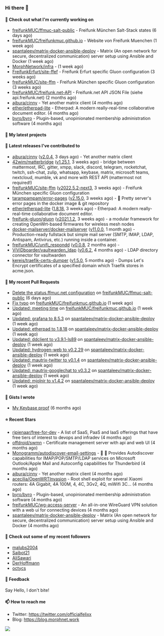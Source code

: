 ### Hi there 👋

#### 👷 Check out what I'm currently working on

- [freifunkMUC/ffmuc-salt-public](https://github.com/freifunkMUC/ffmuc-salt-public) - Freifunk München Salt-Stack states (6 days ago)
- [freifunkMUC/freifunkmuc.github.io](https://github.com/freifunkMUC/freifunkmuc.github.io) - Website von Freifunk Muenchen (1 week ago)
- [spantaleev/matrix-docker-ansible-deploy](https://github.com/spantaleev/matrix-docker-ansible-deploy) - Matrix (An open network for secure, decentralized communication) server setup using Ansible and Docker (1 week ago)
- [MorphNetwork/infra](https://github.com/MorphNetwork/infra) -  (1 week ago)
- [FreifunkErfurt/site-ffef](https://github.com/FreifunkErfurt/site-ffef) - Freifunk Erfurt specific Gluon configuration  (3 weeks ago)
- [freifunkMUC/site-ffm](https://github.com/freifunkMUC/site-ffm) - Freifunk München specific Gluon configuration (3 weeks ago)
- [freifunkMUC/freifunk.net-API](https://github.com/freifunkMUC/freifunk.net-API) - Freifunk.net API JSON File (siehe api.freifunk.net) (2 months ago)
- [ajbura/cinny](https://github.com/ajbura/cinny) - Yet another matrix client (4 months ago)
- [ether/etherpad-lite](https://github.com/ether/etherpad-lite) - Etherpad: A modern really-real-time collaborative document editor. (4 months ago)
- [byro/byro](https://github.com/byro/byro) - Plugin-based, unopinionated membership administration software (4 months ago)

#### 🌱 My latest projects


#### 🔭 Latest releases I've contributed to

- [ajbura/cinny](https://github.com/ajbura/cinny) ([v2.0.4](https://github.com/ajbura/cinny/releases/tag/v2.0.4), 3 days ago) - Yet another matrix client
- [42wim/matterbridge](https://github.com/42wim/matterbridge) ([v1.25.1](https://github.com/42wim/matterbridge/releases/tag/v1.25.1), 3 weeks ago) - bridge between mattermost, IRC, gitter, xmpp, slack, discord, telegram, rocketchat, twitch, ssh-chat, zulip, whatsapp, keybase, matrix, microsoft teams, nextcloud, mumble, vk and more with REST API (mattermost not required!)
- [freifunkMUC/site-ffm](https://github.com/freifunkMUC/site-ffm) ([v2022.5.2-next3](https://github.com/freifunkMUC/site-ffm/releases/tag/v2022.5.2-next3), 3 weeks ago) - Freifunk München specific Gluon configuration
- [tarampampam/error-pages](https://github.com/tarampampam/error-pages) ([v2.15.0](https://github.com/tarampampam/error-pages/releases/tag/v2.15.0), 3 weeks ago) - 🚧 Pretty server&#39;s error pages in the docker image &amp; git repository
- [ether/etherpad-lite](https://github.com/ether/etherpad-lite) ([1.8.18](https://github.com/ether/etherpad-lite/releases/tag/1.8.18), 3 weeks ago) - Etherpad: A modern really-real-time collaborative document editor.
- [freifunk-gluon/gluon](https://github.com/freifunk-gluon/gluon) ([v2021.1.2](https://github.com/freifunk-gluon/gluon/releases/tag/v2021.1.2), 3 weeks ago) - a modular framework for creating OpenWrt-based firmwares for wireless mesh nodes
- [docker-mailserver/docker-mailserver](https://github.com/docker-mailserver/docker-mailserver) ([v11.0.0](https://github.com/docker-mailserver/docker-mailserver/releases/tag/v11.0.0), 1 month ago) - Production-ready fullstack but simple mail server (SMTP, IMAP, LDAP, Antispam, Antivirus, etc.) running inside a container.
- [freifunkMUC/unifi_respondd](https://github.com/freifunkMUC/unifi_respondd) ([v0.0.8](https://github.com/freifunkMUC/unifi_respondd/releases/tag/v0.0.8), 2 months ago) - 
- [ViViDboarder/vaultwarden_ldap](https://github.com/ViViDboarder/vaultwarden_ldap) ([v0.6.2](https://github.com/ViViDboarder/vaultwarden_ldap/releases/tag/v0.6.2), 4 months ago) - LDAP directory connector for vaultwarden
- [kereis/traefik-certs-dumper](https://github.com/kereis/traefik-certs-dumper) ([v1.5.0](https://github.com/kereis/traefik-certs-dumper/releases/tag/v1.5.0), 5 months ago) - Dumps Let&#39;s Encrypt certificates of a specified domain which Traefik stores in acme.json.

#### 🔨 My recent Pull Requests

- [Delete the status.ffmuc.net configuration](https://github.com/freifunkMUC/ffmuc-salt-public/pull/104) on [freifunkMUC/ffmuc-salt-public](https://github.com/freifunkMUC/ffmuc-salt-public) (6 days ago)
- [Fix typo](https://github.com/freifunkMUC/freifunkmuc.github.io/pull/334) on [freifunkMUC/freifunkmuc.github.io](https://github.com/freifunkMUC/freifunkmuc.github.io) (1 week ago)
- [Updated: meeting time](https://github.com/freifunkMUC/freifunkmuc.github.io/pull/333) on [freifunkMUC/freifunkmuc.github.io](https://github.com/freifunkMUC/freifunkmuc.github.io) (1 week ago)
- [Updated: grafana to 8.5.3](https://github.com/spantaleev/matrix-docker-ansible-deploy/pull/1845) on [spantaleev/matrix-docker-ansible-deploy](https://github.com/spantaleev/matrix-docker-ansible-deploy) (1 week ago)
- [Updated: etherpad to 1.8.18](https://github.com/spantaleev/matrix-docker-ansible-deploy/pull/1844) on [spantaleev/matrix-docker-ansible-deploy](https://github.com/spantaleev/matrix-docker-ansible-deploy) (1 week ago)
- [Updated: ddclient to v3.9.1-ls89](https://github.com/spantaleev/matrix-docker-ansible-deploy/pull/1843) on [spantaleev/matrix-docker-ansible-deploy](https://github.com/spantaleev/matrix-docker-ansible-deploy) (1 week ago)
- [Updated: hydrogen-web to v0.2.29](https://github.com/spantaleev/matrix-docker-ansible-deploy/pull/1842) on [spantaleev/matrix-docker-ansible-deploy](https://github.com/spantaleev/matrix-docker-ansible-deploy) (1 week ago)
- [Updated: mautrix-twitter to v0.1.4](https://github.com/spantaleev/matrix-docker-ansible-deploy/pull/1841) on [spantaleev/matrix-docker-ansible-deploy](https://github.com/spantaleev/matrix-docker-ansible-deploy) (1 week ago)
- [Updated: mautrix-googlechat to v0.3.2](https://github.com/spantaleev/matrix-docker-ansible-deploy/pull/1840) on [spantaleev/matrix-docker-ansible-deploy](https://github.com/spantaleev/matrix-docker-ansible-deploy) (1 week ago)
- [Updated: mjolnir to v1.4.2](https://github.com/spantaleev/matrix-docker-ansible-deploy/pull/1839) on [spantaleev/matrix-docker-ansible-deploy](https://github.com/spantaleev/matrix-docker-ansible-deploy) (1 week ago)

#### 📓 Gists I wrote

- [My Keybase proof](https://gist.github.com/69863960a08efeb03ad576ccaf93d880) (6 months ago)

#### ⭐ Recent Stars

- [ripienaar/free-for-dev](https://github.com/ripienaar/free-for-dev) - A list of SaaS, PaaS and IaaS offerings that have free tiers of interest to devops and infradev (4 months ago)
- [offdroid/swmn](https://github.com/offdroid/swmn) - Certificate management server with api and web UI (4 months ago)
- [Monogramm/autodiscover-email-settings](https://github.com/Monogramm/autodiscover-email-settings) - :whale: :wrench: Provides Autodiscover capabilities for IMAP/POP/SMTP/LDAP services on Microsoft Outlook/Apple Mail and Autoconfig capabilities for Thunderbird (4 months ago)
- [ajbura/cinny](https://github.com/ajbura/cinny) - Yet another matrix client (4 months ago)
- [acecilia/OpenWRTInvasion](https://github.com/acecilia/OpenWRTInvasion) - Root shell exploit for several Xiaomi routers: 4A Gigabit, 4A 100M, 4, 4C, 3Gv2, 4Q, miWifi 3C... (4 months ago)
- [byro/byro](https://github.com/byro/byro) - Plugin-based, unopinionated membership administration software (4 months ago)
- [freifunkMUC/wg-access-server](https://github.com/freifunkMUC/wg-access-server) - An all-in-one WireGuard VPN solution with a web ui for connecting devices (4 months ago)
- [spantaleev/matrix-docker-ansible-deploy](https://github.com/spantaleev/matrix-docker-ansible-deploy) - Matrix (An open network for secure, decentralized communication) server setup using Ansible and Docker (4 months ago)

#### 👯 Check out some of my recent followers

- [malubs2004](https://github.com/malubs2004)
- [Saibot21](https://github.com/Saibot21)
- [AliSawari](https://github.com/AliSawari)
- [DerHoffmann](https://github.com/DerHoffmann)
- [octycs](https://github.com/octycs)

#### 💬 Feedback

Say Hello, I don't bite!

#### 📫 How to reach me

- Twitter: https://twitter.com/officialfelixx
- Blog: https://blog.morphnet.work

<img align="left" src="https://github-readme-stats.vercel.app/api?username=GoliathLabs&show_icons=true&hide_border=true&layout=compact&theme=chartreuse-dark&hide_rank=true&include_all_commits=true&bg_color=0d1117" />
